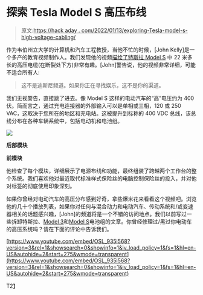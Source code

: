 # 探索 Tesla Model S 高压布线

> 原文:[https://hack aday . com/2022/01/13/exploring-Tesla-model-s-high-voltage-cabling/](https://hackaday.com/2022/01/13/exploring-tesla-model-s-high-voltage-cabling/)

作为韦伯州立大学的计算机和汽车工程教授，当他不忙的时候，[John Kelly]是一个多产的教育视频制作人。我们发现他的视频[描绘了特斯拉 Model S](https://www.youtube.com/watch?v=OSL_935l568&t=275s) 中 22 米多长的高压电缆(在断裂处下方)非常有趣。[John]警告说，他的视频非常详细，可能不适合所有人:

> 这不是迪斯尼频道。如果你正在寻找娱乐，这不是你的渠道。

我们无视警告，直接跳了进去。像 Model S 这样的电动汽车的“高”电压约为 400 伏。简而言之，通过充电连接器的外部输入可以是单相或三相，120 或 250 VAC，这取决于您所在的地区和充电站。这被提升到标称的 400 VDC 总线，该总线分布在各种车辆系统中，包括电动机和电池组。

![](../Images/0a8ca32dd9b57e0db152fabea378b67f.png)

**后部模块**

**前模块**

他检查了每个模块，详细展示了电源布线和功能，最终组装了跨越两个工作台的整个系统。我们喜欢他对最近取代标准样式保险丝的电脑控制保险丝的投入，并对他对标签的彻底使用印象深刻。

如果你曾经对电动汽车的高压分布感到好奇，拿些爆米花来看看这个视频吧。浏览他的几十个播放列表，如果你对任何与混合动力和电动汽车、传动系统和/或变速器相关的话题感兴趣，[John]的频道将是一个不错的访问地点。我们以前写过一些拆卸特斯拉、[Model 3](https://hackaday.com/2018/06/04/tesla-model-3-battery-pack-teardown/)和[Model S](https://hackaday.com/2017/02/28/tesla-model-s-battery-pack-teardown/)电池组的文章。你曾经修理过/黑过你电动车的高压系统吗？请在下面的评论中告诉我们。

 [https://www.youtube.com/embed/OSL_935l568?version=3&rel=1&showsearch=0&showinfo=1&iv_load_policy=1&fs=1&hl=en-US&autohide=2&start=275&wmode=transparent](https://www.youtube.com/embed/OSL_935l568?version=3&rel=1&showsearch=0&showinfo=1&iv_load_policy=1&fs=1&hl=en-US&autohide=2&start=275&wmode=transparent)

T2】